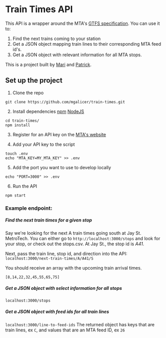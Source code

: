 # Train Times API
This API is a wrapper around the MTA's [GTFS specification](http://datamine.mta.info/). You can use it to:
1. Find the next trains coming to your station
2. Get a JSON object mapping train lines to their corresponding MTA feed id's.
3. Get a JSON object with relevant information for all MTA stops.  

This is a project built by [Mari](https://github.com/mgalicer) and [Patrick](https://github.com/merklebros).

## Set up the project
1. Clone the repo
```
git clone https://github.com/mgalicer/train-times.git
```

2. Install dependencies
[npm](https://www.npmjs.com/) 
[NodeJS](https://nodejs.org/en/)
```
cd train-times/
npm install
```

3. Register for an API key on the [MTA's website](https://datamine.mta.info/user/register)

4. Add your API key to the script
```
touch .env
echo "MTA_KEY=MY_MTA_KEY" >> .env
```

5. Add the port you want to use to develop locally
```
echo "PORT=3000" >> .env
```

6. Run the API
```
npm start
```

### Example endpoint:
##### Find the next train times for a given stop  
Say we're looking for the next A train times going south at Jay St. MetroTech. You can either go to ```http://localhost:3000/stops``` and look for your stop, or check out the stops.csv. At Jay St., the stop id is _A41_.

Next, pass the train line, stop id, and direction into the API:  
```localhost:3000/next-train-times/A/A41/S```

You should receive an array with the upcoming train arrival times.  
```
[8,14,22,32,45,55,65,75]
```
##### Get a JSON object with select information for all stops  
```localhost:3000/stops```
##### Get a JSON object with feed ids for all train lines  
```localhost:3000/line-to-feed-ids```
The returned object has keys that are train lines, ex `C`, and values that are an MTA feed ID, ex `26`